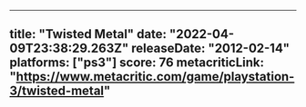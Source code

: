 
---
title: "Twisted Metal"
date: "2022-04-09T23:38:29.263Z"
releaseDate: "2012-02-14"
platforms: ["ps3"]
score: 76
metacriticLink: "https://www.metacritic.com/game/playstation-3/twisted-metal"
---
